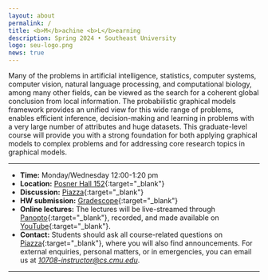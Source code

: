 ```yaml
---
layout: about
permalink: /
title: <b>M</b>achine <b>L</b>earning
description: Spring 2024 • Southeast University
logo: seu-logo.png
news: true
---
```


Many of the problems in artificial intelligence, statistics, computer systems, computer vision, natural language processing, and computational biology, among many other fields, can be viewed as the search for a coherent global conclusion from local information.
The probabilistic graphical models framework provides an unified view for this wide range of problems, enables efficient inference, decision-making and learning in problems with a very large number of attributes and huge datasets.
This graduate-level course will provide you with a strong foundation for both applying graphical models to complex problems and for addressing core research topics in graphical models.

***

- **Time:** Monday/Wednesday 12:00-1:20 pm
- **Location:** [Posner Hall 152](https://www.google.com/maps/place/Posner+Hall/@40.4424422,-79.9448675){:target="\_blank"}
- **Discussion:** [Piazza](https://piazza.com/class/jqh4n6275r82yq){:target="\_blank"}
- **HW submission:** [Gradescope](https://www.gradescope.com/courses/36025){:target="\_blank"}
- **Online lectures:** The lectures will be live-streamed through [Panopto](https://scs.hosted.panopto.com/Panopto/Pages/Sessions/List.aspx?folderID=0f44b4d7-fb4e-49eb-b88d-a9d00125e1b3){:target="\_blank"}, recorded, and made available on [YouTube](https://www.youtube.com/playlist?list=PLoZgVqqHOumTY2CAQHL45tQp6kmDnDcqn){:target="\_blank"}.
- **Contact:** Students should ask all course-related questions on [Piazza](https://piazza.com/class/jqh4n6275r82yq){:target="\_blank"}, where you will also find announcements. For external enquiries, personal matters, or in emergencies, you can email us at *10708-instructor@cs.cmu.edu*.

***
